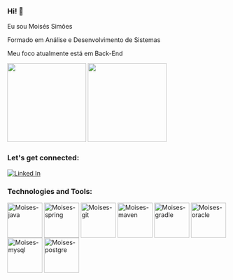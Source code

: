 ### Hi! 👋

Eu sou Moisés Simões

Formado em Análise e Desenvolvimento de Sistemas

Meu foco atualmente está em Back-End

<div>
  <img height="180em" src="https://github-readme-stats.vercel.app/api?username=moisessimoes&show_icons=true&theme=tokyonight"/>
  <img height="180em" src="https://github-readme-stats.vercel.app/api/top-langs/?username=moisessimoes&layout=compact&theme=tokyonight"/>
</div>

### Let's get connected:

[![Linked In](https://img.shields.io/badge/LinkedIn-0077B5?style=for-the-badge&logo=linkedin&logoColor=white)](https://linkedin.com/in/moisés-simões-01b1ba169)

### Technologies and Tools:

<div>
  <img align="center" alt="Moises-java" height="80" width="80" src="https://cdn.jsdelivr.net/gh/devicons/devicon/icons/java/java-original-wordmark.svg"/>
  <img align="center" alt="Moises-spring" height="80" width="80" src="https://cdn.jsdelivr.net/gh/devicons/devicon/icons/spring/spring-original.svg"/>
  <img align="center" alt="Moises-git" height="80" width="80" src="https://cdn.jsdelivr.net/gh/devicons/devicon/icons/git/git-original.svg"/>
  <img align="center" alt="Moises-maven" height="80" width="80" src="https://cdn.jsdelivr.net/gh/devicons/devicon/icons/apache/apache-original.svg"/>
  <img align="center" alt="Moises-gradle" height="80" width="80" src="https://cdn.jsdelivr.net/gh/devicons/devicon/icons/gradle/gradle-plain.svg"/>
  
  <img align="center" alt="Moises-oracle" height="80" width="80" src="https://cdn.jsdelivr.net/gh/devicons/devicon/icons/oracle/oracle-original.svg"/>
  <img align="center" alt="Moises-mysql" height="80" width="80" src="https://cdn.jsdelivr.net/gh/devicons/devicon/icons/mysql/mysql-original-wordmark.svg"/>
  <img align="center" alt="Moises-postgre" height="80" width="80" src="https://cdn.jsdelivr.net/gh/devicons/devicon/icons/postgresql/postgresql-original-wordmark.svg"/>
</div>
